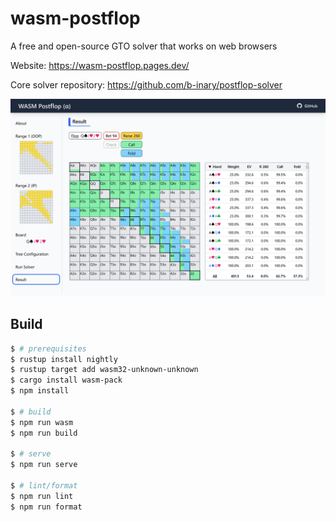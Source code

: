 # wasm-postflop

A free and open-source GTO solver that works on web browsers

Website: https://wasm-postflop.pages.dev/

Core solver repository: https://github.com/b-inary/postflop-solver

![Image](image.png)

## Build

```sh
$ # prerequisites
$ rustup install nightly
$ rustup target add wasm32-unknown-unknown
$ cargo install wasm-pack
$ npm install

$ # build
$ npm run wasm
$ npm run build

$ # serve
$ npm run serve

$ # lint/format
$ npm run lint
$ npm run format
```

